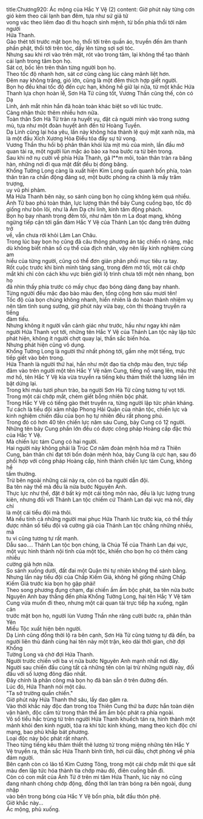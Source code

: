 title:Chương920: Ác mộng của Hắc Y Vệ (2)
content:
Giờ phút này từng cơn gió kèm theo cái lạnh ban đêm, tựa như sứ giả tử<br>vong vác theo liêm đao đi thu hoạch sinh mệnh, từ bốn phía thổi tới năm người<br>Hứa Thanh.<br>Gào thét tới trước mặt bọn họ, thổi tới trên quần áo, truyền đến âm thanh<br>phần phật, thổi tới trên tóc, dấy lên từng sợi sợi tóc.<br>Nhưng sau khi rơi vào trên mặt, rót vào trong tâm, lại không thể tạo thành<br>cái lạnh trong tâm bọn họ.<br>Sát cơ, bốc lên trên thân từng người bọn họ.<br>Theo tốc độ nhanh hơn, sát cơ cũng càng lúc càng mãnh liệt hơn.<br>Đêm nay không trăng, gió lớn, cũng là một đêm thích hợp giết người.<br>Bọn họ đều khai tốc độ đến cực hạn, không hề giữ lại nữa, từ một khắc Hứa<br>Thanh lựa chọn hoàn lễ, Sơn Hà Tử cũng tốt, Vương Thần cũng thế, còn có Dạ<br>Linh, ánh mắt nhìn hắn đã hoàn toàn khác biệt so với lúc trước.<br>Càng nhận thức thêm nhiều hơn nữa.<br>Toàn thân Sơn Hà Tử tràn ra huyết vụ, đặt cả người mình vào trong sương<br>mù, tựa như một đoàn huyết ảnh đến từ Hoàng Tuyền.<br>Dạ Linh cũng lại hóa yêu, lần này không hóa thành lệ quỷ mặt xanh nữa, mà<br>là một đầu Xích Xương Hỏa Điểu tỏa đầy sự tử vong.<br>Vương Thần thu hồi bộ phân thân khói lửa mịt mù của mình, lần đầu mở<br>quan tài ra, một người lùn mặc áo bào xa hoa bước ra từ bên trong.<br>Sau khi nở nụ cười về phía Hứa Thanh, gã l**m môi, toàn thân tràn ra băng<br>hàn, những nơi đi qua mặt đất đều bị đóng băng.<br>Khổng Tường Long càng là xuất hiện Kim Long quấn quanh bốn phía, toàn<br>thân tràn ra chấn động đáng sợ, một bước phóng ra chính là mấy trăm trượng,<br>uy vũ phi phàm.<br>Mà Hứa Thanh bên này, so sánh cùng bọn họ cũng không kém quá nhiều.<br>Ảnh Tử bao phủ toàn thân, lực lượng thân thể bảy Cung cuồng bạo, tốc độ<br>giống như bôn lôi, như là Ám Dạ chi linh, kinh tâm động phách.<br>Bọn họ bay nhanh trong đêm tối, như năm tôn m La đoạt mạng, không<br>ngừng tiếp cận tới gần đám Hắc Y Vệ của Thánh Lan tộc đang trên đường trở<br>về, vẫn chưa rời khỏi Lâm Lan Châu.<br>Trong lúc bay bọn họ cũng đã câu thông phương án tác chiến rõ ràng, mặc<br>dù không biết nhân số cụ thể của địch nhân, vậy nên lấy kinh nghiệm cùng am<br>hiểu của từng người, cũng có thể đơn giản phân phối mục tiêu ra tay.<br>Rốt cuộc trước khi bình minh tảng sáng, trong đêm mờ tối, một cái chớp<br>mắt khi chỉ còn cách khu vực biên giới lộ trình chưa tới một nén nhang, bọn họ<br>đã nhìn thấy phía trước có mấy chục đạo bóng dáng đang bay nhanh.<br>Từng người đều mặc đạo bào màu đen, tổng cộng hơn sáu mươi tên!<br>Tốc độ của bọn chúng không nhanh, hiển nhiên là do hoàn thành nhiệm vụ<br>nên tâm tình sung sướng, giờ phút này vừa bay, còn thi thoảng truyền ra tiếng<br>đàm tiếu.<br>Nhưng không ít người vẫn cảnh giác như trước, hầu như ngay khi năm<br>người Hứa Thanh vọt tới, những tên Hắc Y Vệ của Thánh Lan tộc này lập tức<br>phát hiện, không ít người chợt quay lại, thần sắc biến hóa.<br>Nhưng phát hiện cũng vô dụng.<br>Khổng Tường Long là người thứ nhất phóng tới, gầm nhẹ một tiếng, trực<br>tiếp giết vào bên trong.<br>Hứa Thanh là người thứ hai, hắn như một đạo tia chớp màu đen, trực tiếp<br>đâm vào trên người một tên Hắc Y Vệ năm Cung, tiếng nổ vang lên, máu thịt<br>mơ hồ, tên Hắc Y Vệ kia vừa truyền ra tiếng kêu thảm thiết thê lương liền im<br>bặt dừng lại.<br>Trong khi máu tươi phun trào, ba người Sơn Hà Tử cũng tương tự vọt tới.<br>Trong một cái chớp mắt, chém giết bỗng nhiên bộc phát.<br>Trong Hắc Y Vệ có tiếng gào thét truyền ra, từng người lập tức phản kháng.<br>Tư cách là tiểu đội xâm nhập Phong Hải Quận của nhân tộc, chiến lực và<br>kinh nghiệm chiến đấu của bọn họ tự nhiên đều rất phong phú.<br>Trong đó có hơn 40 tên chiến lực năm sáu Cung, bảy Cung có 12 người.<br>Những tên bảy Cung phần lớn đều có được công pháp Hoàng cấp đặc thù<br>của Hắc Y Vệ.<br>Mà chiến lực tám Cung có hai người.<br>Hai người này không phải là Trúc Cơ năm đoàn mệnh hỏa mở ra Thiên<br>Cung, bản thân chỉ đạt tới bốn đoàn mệnh hỏa, bảy Cung là cực hạn, sau đó<br>phối hợp với công pháp Hoàng cấp, hình thành chiến lực tám Cung, không hề<br>tầm thường.<br>Trừ bên ngoài những cái này ra, còn có ba người dẫn đội.<br>Ba tên này thế mà đều là nửa bước Nguyên Anh.<br>Thực lực như thế, đặt ở bất kỳ một cái tông môn nào, đều là lực lượng trung<br>kiên, nhưng đối với Thánh Lan tộc chiếm cứ Thánh Lan đại vực mà nói, đây chỉ<br>là một cái tiểu đội mà thôi.<br>Mà nếu tính cả những người mai phục Hứa Thanh lúc trước kia, có thể thấy<br>được nhân số tiểu đội và cường giả của Thánh Lan tộc chẳng những nhiều, mà<br>tu vi cũng tương tự rất mạnh.<br>Dẫu sao.... Thánh Lan tộc bọn chúng, là Chúa Tể của Thánh Lan đại vực,<br>một vực hình thành nội tình của một tộc, khiến cho bọn họ có thêm càng nhiều<br>cường giả hơn nữa.<br>So sánh xuống dưới, đất đai một Quận thì tự nhiên không thể sánh bằng.<br>Nhưng lần này tiểu đội của Chấp Kiếm Giả, không hề giống những Chấp<br>Kiếm Giả trước kia bọn họ gặp phải!<br>Theo song phương đụng chạm, đại chiến ầm ầm bộc phát, ba tên nửa bước<br>Nguyên Anh bay thẳng đến phía Khổng Tường Long, hai tên Hắc Y Vệ tám<br>Cung vừa muốn đi theo, nhưng một cái quan tài trực tiếp hạ xuống, ngăn cản<br>trước mặt bọn họ, người lùn Vương Thần nhe răng cười bước ra, phân thân Yên<br>Miểu Tộc xuất hiện bên người.<br>Dạ Linh cũng đồng thời lộ ra bên cạnh, Sơn Hà Tử cũng tương tự đã đến, ba<br>người liên thủ đánh cùng hai tên này một trận, kéo dài thời gian, chờ đợi Khổng<br>Tường Long và chờ đợi Hứa Thanh.<br>Người trước chiến với ba vị nửa bước Nguyên Anh mạnh nhất nơi đây.<br>Người sau chiến đấu cùng tất cả những tên còn lại trừ những người này, đối<br>đầu với số lượng đông đảo nhất.<br>Đây chính là phân công mà bọn họ đã bàn sẵn ở trên đường đến.<br>Lúc đó, Hứa Thanh nói một câu.<br>"Ta sở trường quần chiến."<br>Giờ phút này Hứa Thanh thở sâu, lấy dao găm ra.<br>Vào thời khắc này độc đan trong tòa Thiên Cung thứ ba được hắn toàn diện<br>vận hành, độc cấm từ trong thân thể ầm ầm bộc phát ra phía ngoài.<br>Vô số tiểu hắc trùng từ trên người Hứa Thanh khuếch tán ra, hình thành một<br>mảnh khói đen kinh người, tỏa ra khí tức kinh khủng, mang theo kịch độc chí<br>mạng, bao phủ khắp bát phương.<br>Loại độc này bộc phát rất nhanh.<br>Theo từng tiếng kêu thảm thiết thê lương từ trong miệng những tên Hắc Y<br>Vệ truyền ra, thần sắc Hứa Thanh bình tĩnh, hơi cúi đầu, chợt phóng về phía<br>đám người.<br>Bên cạnh còn có lão tổ Kim Cương Tông, trong một cái chớp mắt thì que sắt<br>màu đen lập tức hóa thành tia chớp màu đỏ, điên cuồng bắn đi.<br>Còn có con mắt của Ảnh Tử ở trên mi tâm Hứa Thanh, lúc này nó cũng<br>đang nhanh chóng chớp động, đồng thời lan tràn bóng ra bên ngoài, dung nhập<br>vào bên trong bóng của Hắc Y Vệ bốn phía, bắt đầu thôn phệ.<br>Giờ khắc này...<br>Ác mộng, phủ xuống.